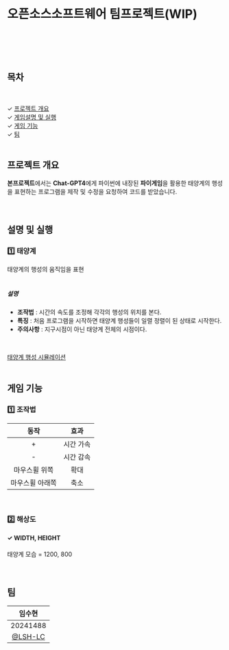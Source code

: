 # 오픈소스소프트웨어 팀프로젝트(WIP)
<br><br>

<br>

## 목차
<br>

✓ [프로젝트 개요](#프로젝트-개요)<br>
✓ [게임설명 및 실행](#게임설명-및-실행)<br>
✓ [게임 기능](#게임-기능)<br>
✓ [팀](#팀)<br>
<br>

## 프로젝트 개요
**본프로젝트**에서는 **Chat-GPT4**에게 파이썬에 내장된 **파이게임**을 활용한 태양계의 행성을 표현하는 프로그램을 제작 및 수정을 요청하여 코드를 받았습니다. <br>
<br><br>

## 설명 및 실행
### 1️⃣ 태양계
태양계의 행성의 움직임을 표현
<br><br>

##### 설명
- **조작법** : 시간의 속도를 조정해 각각의 행성의 위치를 본다.
- **특징** : 처음 프로그램을 시작하면 태양계 행성들이 일렬 정렬이 된 상태로 시작한다.
- **주의사항** : 지구시점이 아닌 태양계 전체의 시점이다.
  
<br>

[태양계 행성 시뮬레이션](https://github.com/LSH-LC/2024-Team-OSS/blob/main/test.ipynb)
<br><br>

## 게임 기능
### 1️⃣ 조작법

|동작|효과|
|:---:|:---:|
|+|시간 가속|
|-|시간 감속|
|마우스휠 위쪽|확대|
|마우스휠 아래쪽|축소|

<br>

### 2️⃣ 해상도
#### ✓ WIDTH, HEIGHT
태양계 모습 = 1200, 800<br>
<br><br>

## 팀

|임수현|
|:---:|
|20241488|
|[@LSH-LC](https://github.com/LSH-LC)|

